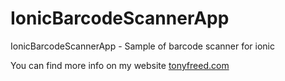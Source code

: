 # IonicBarcodeScannerApp
IonicBarcodeScannerApp - Sample of barcode scanner for ionic

You can find more info on my website <a href='tonyfreed.com/' title='tony freed' targer='_blank'>tonyfreed.com</a>
